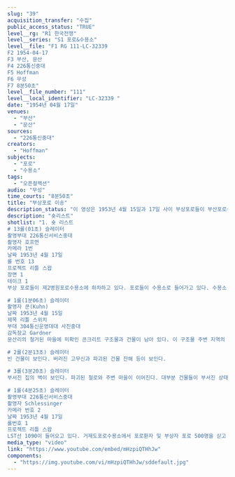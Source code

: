 ```yaml
---
slug: "39"
acquisition_transfer: "수집"
public_access_status: "TRUE"
level__rg: "R1 한국전쟁"
level__series: "S1 포로&수용소"
level__file: "F1 RG 111-LC-32339 
F2 1954-04-17
F3 부산, 문산
F4 226통신중대
F5 Hoffman
F6 무성
F7 8분50초"
level__file_number: "111"
level__local_identifier: "LC-32339 "
date: "1954년 04월 17일"
venues: 
  - "부산"
  - "문산"
sources: 
  - "226통신중대"
creators: 
  - "Hoffman"
subjects: 
  - "포로"
  - "수용소"
tags: 
  - "오픈컬렉션"
audio: "무성"
time_courts: "8분50초"
title: "부상포로 이송"
description_status: "이 영상은 1953년 4월 15일과 17일 사이 부상포로들이 부산포로수용소로 이동하는 장면들로 구성되어 있다. 이들 부상포로 500명은 거제도포로수용소에서 미군 수륙양용주정(LST) 1096에 승선해 부산항에 도착부터 제2부산병원포로수용소로 이동하는 것을 보여주고 있다. 앞의 LC-32383번과 유사하다. "
description: "숏리스트"
shotlist: "1. 숏 리스트 
# 13롤(01초) 슬레이터
촬영부대 226통신서비스중대
촬영자 호프먼
카메라 1번
날짜 1953년 4월 17일
롤 번호 13
프로젝트 리틀 스왑
장면 1
테이크 1
부상 포로들이 제2병원포로수용소에 하차하고 있다. 포로들이 수용소로 들어가고 있다. 수용소 전경이 보인다.

# 1롤(1분06초) 슬레이터
촬영자 쿤(Kuhn)
날짜 1953년 4월 15일
제목 리틀 스위치
부대 304통신운영대대 사진중대
감독장교 Gardner
문산리의 철거된 마을에 미확인 콘크리트 구조물과 건물이 남아 있다. 이 구조물 주변 지역의 대부분은 잡초가 자라고 있다. 

# 2롤(2분13초) 슬레이터
빈 건물이 보인다. 버러진 고무신과 파괴된 건물 잔해 등이 보인다. 

# 3롤(3분20초) 슬레이터
부서진 집의 벽이 보인다. 파괴된 철로와 주변 마을이 이어진다. 대부분 건물들이 부서진 상태이다. 문산리 표지판이 보인다.

# 1롤(4분25초) 슬레이터
촬영부대 226통신서비스중대
촬영자 Schlessinger
카메라 번호 2
날짜 1953년 4월 17일
롤번호 1
프로젝트 리틀 스왑
LST선 1090이 들어오고 있다. 거제도포로수용소에서 포로환자 및 부상자 포로 500명을 싣고 온다. 부두 주변에 구급차가 즐비하다. 북한인민군 부상포로들이 내리고 있다. 포로들이 구급 버스에 탑승하고 있다. (5분58초) 카메라는 “제2유엔군부산병원포로수용소 사령부” 표지판을 보여주고 있다. 부상포로를 실은 구급차가 수용소로 들어오고 있다. 구급차는 병원 수용소 앞에 정차한다. 포로들이 하차하고 있다. 하차한 포로들이 수용동으로 들어가고 있다. 주변 민가들이 보인다. 빈 구급차가 출발하고 있다. 구급차가 수용소 다시 들어오고 있다. "
media_type: "video"
link: "https://www.youtube.com/embed/mHzpiQTHhJw"
components: 
  - "https://img.youtube.com/vi/mHzpiQTHhJw/sddefault.jpg"
---
```

